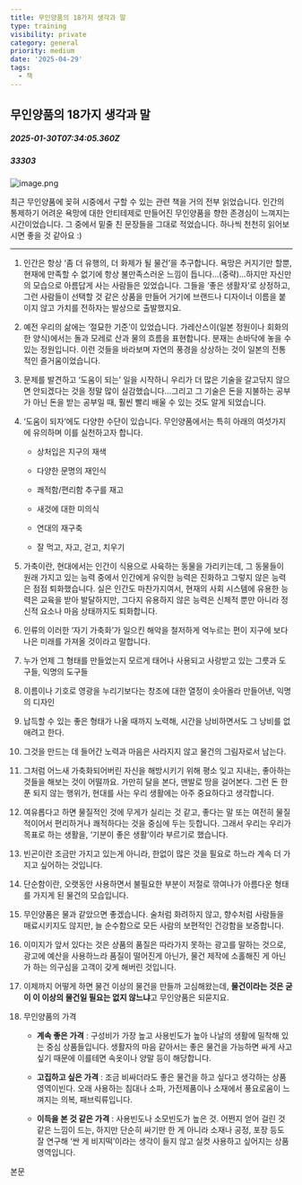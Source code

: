 ```yaml
---
title: 무인양품의 18가지 생각과 말
type: training
visibility: private
category: general
priority: medium
date: '2025-04-29'
tags:
  - 책
---
```

## 무인양품의 18가지 생각과 말
##### 2025-01-30T07:34:05.360Z
##### 33303

<img src="https://media.disquiet.io/images/makerlog/6e0bee4d4a6570686908065b95edfb23d3a168060eacd90e8c80c0912142126a?w=1200" alt="image.png" title="image.png"><p>최근 무인양품에 꽂혀 시중에서 구할 수 있는 관련 책을 거의 전부 읽었습니다. 인간의 통제하기 어려운 욕망에 대한 안티테제로 만들어진 무인양품을 향한 존경심이 느껴지는 시간이었습니다. 그 중에서 밑줄 친 문장들을 그대로 적었습니다. 하나씩 천천히 읽어보시면 좋을 것 같아요 :)</p><hr class="my-4 border-none bg-gray-300 h-[1px]"><p></p><ol class="list-decimal"><li><p>인간은 항상 ‘좀 더 유행의, 더 화제가 될 물건’을 추구합니다. 욕망은 커지기만 할뿐, 현재에 만족할 수 없기에 항상 불만족스러운 느낌이 듭니다…(중략)…하지만 자신만의 모습으로 아름답게 사는 사람들은 있었습니다. 그들을 ‘좋은 생활자’로 상정하고, 그런 사람들이 선택할 것 같은 상품을 만들어 거기에 브랜드나 디자이너 이름을 붙이지 않고 가치를 전하자는 발상으로 출발했지요.</p></li><li><p>예전 우리의 삶에는 ‘절묘한 기준’이 있었습니다. 가레산스이(일본 정원이나 회화의 한 양식)에서는 돌과 모레로 산과 물의 흐름을 표현합니다. 분재는 손바닥에 놓을 수 있는 정원입니다. 이런 것들을 바라보며 자연의 풍경을 상상하는 것이 일본의 전통적인 즐거움이었습니다.</p></li><li><p>문제를 발견하고 ‘도움이 되는’ 일을 시작하니 우리가 더 많은 기술을 갈고닦지 않으면 안되겠다는 것을 정말 많이 실감했습니다…그리고 그 기술은 돈을 지불하는 공부가 아닌 돈을 받는 공부일 때, 훨씬 빨리 배울 수 있는 것도 알게 되었습니다.</p></li><li><p>‘도움이 되자‘에도 다양한 수단이 있습니다. 무인양품에서는 특히 아래의 여섯가지에 유의하며 이를 실천하고자 합니다.</p><ul class="list-disc"><li><p>상처입은 지구의 재색</p></li><li><p>다양한 문명의 재인식</p></li><li><p>쾌적함/편리함 추구를 재고</p></li><li><p>새것에 대한 미의식</p></li><li><p>연대의 재구축</p></li><li><p>잘 먹고, 자고, 걷고, 치우기</p></li></ul></li><li><p>가축이란, 현대에서는 인간이 식용으로 사육하는 동물을 가리키는데, 그 동물들이 원래 가지고 있는 능력 중에서 인간에게 유익한 능력은 진화하고 그렇지 않은 능력은 점점 퇴화했습니다. 실은 인간도 마찬가지여서, 현재의 사회 시스템에 유용한 능력은 교육을 받아 발달하지만, 그다지 유용하지 않은 능력은 신체적 뿐만 아니라 정신적 요소나 마음 상태까지도 퇴화합니다.</p></li><li><p>인류의 이러한 ‘자기 가축화’가 일으킨 해악을 철저하게 억누르는 편이 지구에 보다 나은 미래를 가져올 것이라고 말합니다.</p></li><li><p>누가 언제 그 형태를 만들었는지 모르게 태어나 사용되고 사랑받고 있는 그릇과 도구들, 익명의 도구들</p></li><li><p>이름이나 기호로 영광을 누리기보다는 창조에 대한 열정이 솟아올라 만들어낸, 익명의 디자인</p></li><li><p>납득할 수 있는 좋은 형태가 나올 때까지 노력해, 시간을 낭비하면서도 그 낭비를 없애려고 한다.</p></li><li><p>그것을 만드는 데 들어간 노력과 마음은 사라지지 않고 물건의 그림자로서 남는다.</p></li><li><p>그처럼 어느새 가축화되어버린 자신을 해방시키기 위해 평소 잊고 지내는, 좋아하는 것들을 해보는 것이 어떨까요. 가만히 달을 본다, 맨발로 땅을 걸어본다. 그런 돈 한 푼 되지 않는 행위가, 현대를 사는 우리 생활에는 아주 중요하다고 생각합니다.</p></li><li><p>여유롭다고 하면 물질적인 것에 무게가 실리는 것 같고, 좋다는 말 또는 여전히 물질적이어서 편리하거나 쾌적하다는 것을 중심에 두는 듯합니다. 그래서 우리는 우리가 목표로 하는 생활을, ‘기분이 좋은 생활’이라 부르기로 했습니다.</p></li><li><p>빈곤이란 조금만 가지고 있는게 아니라, 한없이 많은 것을 필요로 하느라 계속 더 가지고 싶어하는 것입니다.</p></li><li><p>단순함이란, 오랫동안 사용하면서 불필요한 부분이 저절로 깎여나가 아름다운 형태를 가지게 된 물건의 모습입니다.</p></li><li><p>무인양품은 물과 같았으면 좋겠습니다. 술처럼 화려하지 않고, 향수처럼 사람들을 매료시키지도 않지만, 늘 순수함으로 모든 사람의 보편적인 건강함을 보증합니다.</p></li><li><p>이미지가 앞서 있다는 것은 상품의 품질은 따라가지 못하는 광고를 말하는 것으로, 광고에 예산을 사용하느라 품질이 떨어진게 아닌가, 물건 제작에 소홀해진 게 아닌가 하는 의구심을 고객이 갖게 해버린 것입니다.</p></li><li><p><span>이제까지 어떻게 하면 물건 이상의 물건을 만들까 고심해왔는데, </span><strong>물건이라는 것은 굳이 이 이상의 물건일 필요는 없지 않느냐</strong><span>고 무인양품은 되묻지요.</span></p></li><li><p>무인양품의 가격</p><ul class="list-disc"><li><p><strong>계속 좋은 가격</strong><span> : 구성비가 가장 높고 사용빈도가 높아 나날의 생활에 밀착해 있는 중심 상품들입니다. 생활자의 마음 같아서는 좋은 물건을 가능하면 싸게 사고 싶기 때문에 이를테면 속옷이나 양말 등이 해당합니다.</span></p></li><li><p><strong>고집하고 싶은 가격</strong><span> : 조금 비싸더라도 좋은 물건을 하고 싶다고 생각하는 상품 영역이빈다. 오래 사용하는 침대나 소파, 가전제품이나 소재에서 풍요로움이 느껴지는 의복, 패브릭류입니다.</span></p></li><li><p><strong>이득을 본 것 같은 가격</strong><span> : 사용빈도나 소모빈도가 높은 것. 어쩐지 얻어 걸린 것 같은 느낌이 드는, 하지만 단순히 싸기만 한 게 아니라 소재나 공정, 포장 등도 잘 연구해 ‘싼 게 비지떡’이라는 생각이 들지 않고 실컷 사용하고 싶어지는 상품 영역입니다.</span></p></li></ul></li></ol><p></p><p>본문</p><div class="bookmark" data="{&quot;metadata&quot;:{&quot;title&quot;:&quot;무인양품의 18가지 생각과 말&quot;,&quot;description&quot;:&quot;최근 무인양품에 꽂혀 시중에서 구할 수 있는 관련 책을 거의 전부 읽었습니다.&quot;,&quot;language&quot;:&quot;en&quot;,&quot;type&quot;:&quot;article&quot;,&quot;url&quot;:&quot;https://williamjung0130.substack.com/p/18&quot;,&quot;provider&quot;:&quot;williamjung0130 substack&quot;,&quot;author&quot;:&quot;William Jung&quot;,&quot;image&quot;:&quot;https://substackcdn.com/image/fetch/w_1200,h_600,c_fill,f_jpg,q_auto:good,fl_progressive:steep,g_auto/https%3A%2F%2Fsubstack-post-media.s3.amazonaws.com%2Fpublic%2Fimages%2F7e10d43e-bd1a-422b-a195-d621f0bd1f86_1200x1000.png&quot;,&quot;icon&quot;:&quot;https://substackcdn.com/image/fetch/f_auto,q_auto:good,fl_progressive:steep/https%3A%2F%2Fsubstack-post-media.s3.amazonaws.com%2Fpublic%2Fimages%2F869dd8bb-07c4-4472-aec6-c0095f40a569%2Fapple-touch-icon-1024x1024.png&quot;}}"></div>
